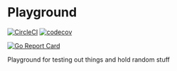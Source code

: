 # Playground

[![CircleCI](https://circleci.com/gh/janivihervas/playground.svg?style=svg)](https://circleci.com/gh/janivihervas/playground)
[![codecov](https://codecov.io/gh/janivihervas/playground/branch/master/graph/badge.svg)](https://codecov.io/gh/janivihervas/playground)

[![Go Report Card](https://goreportcard.com/badge/github.com/janivihervas/playground)](https://goreportcard.com/report/github.com/janivihervas/playground)

Playground for testing out things and hold random stuff
